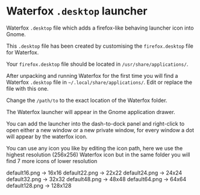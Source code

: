 # Waterfox `.desktop` launcher
Waterfox `.desktop` file which adds a firefox-like behaving launcher icon into Gnome.

This `.desktop` file has been created by customising the `firefox.desktop` file for Waterfox.

Your `firefox.desktop` file should be located in `/usr/share/applications/`.

After unpacking and running Waterfox for the first time you will find a Waterfox `.desktop` file in `~/.local/share/applications/`. Edit or replace the file with this one.

Change the `/path/to` to the exact location of the Waterfox folder.

The Waterfox launcher will appear in the Gnome application drawer.

You can add the launcher into the dash-to-dock panel and right-click to open either a new window or a new private window, for every window a dot will appear by the waterfox icon.

You can use any icon you like by editing the icon path, here we use the highest resolution (256x256) Waterfox icon but in the same folder you will find 7 more icons of lower resolution

default16.png  -> 16x16
default22.png  -> 22x22
default24.png  -> 24x24
default32.png  -> 32x32
default48.png  -> 48x48
default64.png  -> 64x64
default128.png -> 128x128

